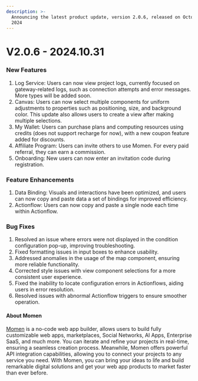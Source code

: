 ```yaml
---
description: >-
  Announcing the latest product update, version 2.0.6, released on October 31st,
  2024
---
```


# V2.0.6 - 2024.10.31

### New Features

1. Log Service: Users can now view project logs, currently focused on gateway-related logs, such as connection attempts and error messages. More types will be added soon.
2. Canvas: Users can now select multiple components for uniform adjustments to properties such as positioning, size, and background color. This update also allows users to create a view after making multiple selections.
3. My Wallet: Users can purchase plans and computing resources using credits (does not support recharge for now), with a new coupon feature added for discounts.
4. Affiliate Program: Users can invite others to use Momen. For every paid referral, they can earn a commission.
5. Onboarding: New users can now enter an invitation code during registration.

### Feature Enhancements

1. Data Binding: Visuals and interactions have been optimized, and users can now copy and paste data a set of bindings for improved efficiency.
2. Actionflow: Users can now copy and paste a single node each time within Actionflow.

### Bug Fixes

1. Resolved an issue where errors were not displayed in the condition configuration pop-up, improving troubleshooting.
2. Fixed formatting issues in input boxes to enhance usability.
3. Addressed anomalies in the usage of the map component, ensuring more reliable functionality.
4. Corrected style issues with view component selections for a more consistent user experience.
5. Fixed the inability to locate configuration errors in Actionflows, aiding users in error resolution.
6. Resolved issues with abnormal Actionflow triggers to ensure smoother operation.



#### **About Momen**

[Momen](https://momen.app/?channel=blog-about) is a no-code web app builder, allows users to build fully customizable web apps, marketplaces, Social Networks, AI Apps, Enterprise SaaS, and much more. You can iterate and refine your projects in real-time, ensuring a seamless creation process. Meanwhile, Momen offers powerful API integration capabilities, allowing you to connect your projects to any service you need. With Momen, you can bring your ideas to life and build remarkable digital solutions and get your web app products to market faster than ever before.

